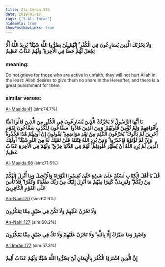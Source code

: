 ```yaml
---
title: Ali Imran:176
date: 2019-01-17
tags: ["3.Ali Imran"]
hidemeta: true 
ShowPostNavLinks: true 
---
```

### وَلَا يَحْزُنْكَ الَّذِينَ يُسَارِعُونَ فِي الْكُفْرِ ۚ إِنَّهُمْ لَنْ يَضُرُّوا اللَّهَ شَيْئًا ۗ يُرِيدُ اللَّهُ أَلَّا يَجْعَلَ لَهُمْ حَظًّا فِي الْآخِرَةِ ۖ وَلَهُمْ عَذَابٌ عَظِيمٌ
### meaning: 
Do not grieve for those who are active in unfaith; they will not hurt Allah in the least: Allah desires to give them no share in the Hereafter, and there is a great punishment for them.
### similar verses: 

[Al-Maaida:41](/5/41) (sim:74.7%)

### يَا أَيُّهَا الرَّسُولُ لَا يَحْزُنْكَ الَّذِينَ يُسَارِعُونَ فِي الْكُفْرِ مِنَ الَّذِينَ قَالُوا آمَنَّا بِأَفْوَاهِهِمْ وَلَمْ تُؤْمِنْ قُلُوبُهُمْ ۛ وَمِنَ الَّذِينَ هَادُوا ۛ سَمَّاعُونَ لِلْكَذِبِ سَمَّاعُونَ لِقَوْمٍ آخَرِينَ لَمْ يَأْتُوكَ ۖ يُحَرِّفُونَ الْكَلِمَ مِنْ بَعْدِ مَوَاضِعِهِ ۖ يَقُولُونَ إِنْ أُوتِيتُمْ هَٰذَا فَخُذُوهُ وَإِنْ لَمْ تُؤْتَوْهُ فَاحْذَرُوا ۚ وَمَنْ يُرِدِ اللَّهُ فِتْنَتَهُ فَلَنْ تَمْلِكَ لَهُ مِنَ اللَّهِ شَيْئًا ۚ أُولَٰئِكَ الَّذِينَ لَمْ يُرِدِ اللَّهُ أَنْ يُطَهِّرَ قُلُوبَهُمْ ۚ لَهُمْ فِي الدُّنْيَا خِزْيٌ ۖ وَلَهُمْ فِي الْآخِرَةِ عَذَابٌ عَظِيمٌ

[Al-Maaida:68](/5/68) (sim:71.6%)

### قُلْ يَا أَهْلَ الْكِتَابِ لَسْتُمْ عَلَىٰ شَيْءٍ حَتَّىٰ تُقِيمُوا التَّوْرَاةَ وَالْإِنْجِيلَ وَمَا أُنْزِلَ إِلَيْكُمْ مِنْ رَبِّكُمْ ۗ وَلَيَزِيدَنَّ كَثِيرًا مِنْهُمْ مَا أُنْزِلَ إِلَيْكَ مِنْ رَبِّكَ طُغْيَانًا وَكُفْرًا ۖ فَلَا تَأْسَ عَلَى الْقَوْمِ الْكَافِرِينَ

[An-Naml:70](/27/70) (sim:60.6%)

### وَلَا تَحْزَنْ عَلَيْهِمْ وَلَا تَكُنْ فِي ضَيْقٍ مِمَّا يَمْكُرُونَ

[An-Nahl:127](/16/127) (sim:60.2%)

### وَاصْبِرْ وَمَا صَبْرُكَ إِلَّا بِاللَّهِ ۚ وَلَا تَحْزَنْ عَلَيْهِمْ وَلَا تَكُ فِي ضَيْقٍ مِمَّا يَمْكُرُونَ

[Ali Imran:177](/3/177) (sim:57.3%)

### إِنَّ الَّذِينَ اشْتَرَوُا الْكُفْرَ بِالْإِيمَانِ لَنْ يَضُرُّوا اللَّهَ شَيْئًا وَلَهُمْ عَذَابٌ أَلِيمٌ
